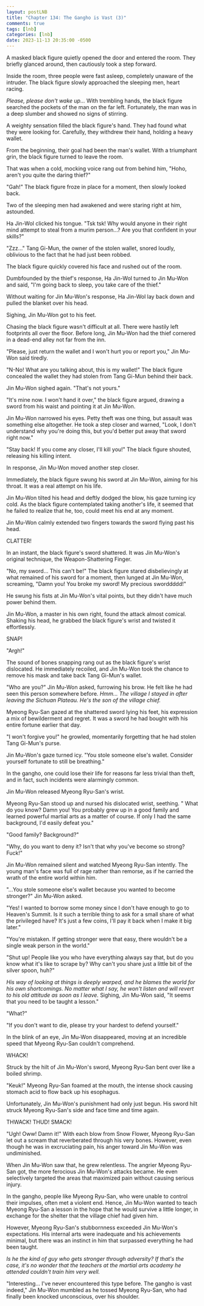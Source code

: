 ```yaml
---
layout: postLNB
title: "Chapter 134: The Gangho is Vast (3)"
comments: true
tags: [lnb]
categories: [lnb]
date: 2023-11-13 20:35:00 -0500
---
```


A masked black figure quietly opened the door and entered the room. They briefly glanced around, then cautiously took a step forward.

Inside the room, three people were fast asleep, completely unaware of the intruder. The black figure slowly approached the sleeping men, heart racing.

*Please, please don't wake up…* With trembling hands, the black figure searched the pockets of the man on the far left. Fortunately, the man was in a deep slumber and showed no signs of stirring.

A weighty sensation filled the black figure's hand. They had found what they were looking for. Carefully, they withdrew their hand, holding a heavy wallet. 

From the beginning, their goal had been the man's wallet. With a triumphant grin, the black figure turned to leave the room.

That was when a cold, mocking voice rang out from behind him, "Hoho, aren't you quite the daring thief?"

"Gah!" The black figure froze in place for a moment, then slowly looked back. 

Two of the sleeping men had awakened and were staring right at him, astounded.

Ha Jin-Wol clicked his tongue. "Tsk tsk! Why would anyone in their right mind attempt to steal from a murim person...? Are you that confident in your skills?"

"Zzz…" Tang Gi-Mun, the owner of the stolen wallet, snored loudly, oblivious to the fact that he had just been robbed.

The black figure quickly covered his face and rushed out of the room. 

Dumbfounded by the thief's response, Ha Jin-Wol turned to Jin Mu-Won and said, "I'm going back to sleep, you take care of the thief."

Without waiting for Jin Mu-Won's response, Ha Jin-Wol lay back down and pulled the blanket over his head. 

Sighing, Jin Mu-Won got to his feet.  

Chasing the black figure wasn't difficult at all. There were hastily left footprints all over the floor. Before long, Jin Mu-Won had the thief cornered in a dead-end alley not far from the inn.

"Please, just return the wallet and I won't hurt you or report you," Jin Mu-Won said tiredly.

"N-No! What are you talking about, this is my wallet!" The black figure concealed the wallet they had stolen from Tang Gi-Mun behind their back. 

Jin Mu-Won sighed again. "That's not yours."

"It's mine now. I won't hand it over," the black figure argued, drawing a sword from his waist and pointing it at Jin Mu-Won.

Jin Mu-Won narrowed his eyes. Petty theft was one thing, but assault was something else altogether. He took a step closer and warned, "Look, I don't understand why you're doing this, but you'd better put away that sword right now."

"Stay back! If you come any closer, I'll kill you!" The black figure shouted, releasing his killing intent.

In response, Jin Mu-Won moved another step closer. 

Immediately, the black figure swung his sword at Jin Mu-Won, aiming for his throat. It was a real attempt on his life.

Jin Mu-Won tilted his head and deftly dodged the blow, his gaze turning icy cold. As the black figure contemplated taking another's life, it seemed that he failed to realize that he, too, could meet his end at any moment.

Jin Mu-Won calmly extended two fingers towards the sword flying past his head.

CLATTER!

In an instant, the black figure's sword shattered. It was Jin Mu-Won's original technique, the Weapon-Shattering Finger.

"No, my sword... This can't be!" The black figure stared disbelievingly at what remained of his sword for a moment, then lunged at Jin Mu-Won, screaming, "Damn you! You broke my sword! My precious sworddddd!"

He swung his fists at Jin Mu-Won's vital points, but they didn't have much power behind them.

Jin Mu-Won, a master in his own right, found the attack almost comical. Shaking his head, he grabbed the black figure's wrist and twisted it effortlessly.

SNAP!

"Argh!"

The sound of bones snapping rang out as the black figure's wrist dislocated. He immediately recoiled, and Jin Mu-Won took the chance to remove his mask and take back Tang Gi-Mun's wallet.

"Who are you?" Jin Mu-Won asked, furrowing his brow. He felt like he had seen this person somewhere before. *Hmm… The village I stayed in after leaving the Sichuan Plateau. He's the son of the village chief.*

Myeong Ryu-San gazed at the shattered sword lying his feet, his expression a mix of bewilderment and regret. It was a sword he had bought with his entire fortune earlier that day.

"I won't forgive you!" he growled, momentarily forgetting that he had stolen Tang Gi-Mun's purse. 

Jin Mu-Won's gaze turned icy. "You stole someone else's wallet. Consider yourself fortunate to still be breathing."

In the gangho, one could lose their life for reasons far less trivial than theft, and in fact, such incidents were alarmingly common.

Jin Mu-Won released Myeong Ryu-San's wrist. 

Myeong Ryu-San stood up and nursed his dislocated wrist, seething. " What do you know? Damn you! You probably grew up in a good family and learned powerful martial arts as a matter of course. If only I had the same background, I'd easily defeat you."

"Good family? Background?"

"Why, do you want to deny it? Isn't that why you've become so strong? Fuck!"

Jin Mu-Won remained silent and watched Myeong Ryu-San intently. The young man's face was full of rage rather than remorse, as if he carried the wrath of the entire world within him.

"…You stole someone else's wallet because you wanted to become stronger?" Jin Mu-Won asked.

"Yes! I wanted to borrow some money since I don't have enough to go to Heaven's Summit. Is it such a terrible thing to ask for a small share of what the privileged have? It's just a few coins, I'll pay it back when I make it big later."

"You're mistaken. If getting stronger were that easy, there wouldn't be a single weak person in the world."

"Shut up! People like you who have everything always say that, but do you know what it's like to scrape by? Why can't you share just a little bit of the silver spoon, huh?"

*His way of looking at things is deeply warped, and he blames the world for his own shortcomings. No matter what I say, he won't listen and will revert to his old attitude as soon as I leave.* Sighing, Jin Mu-Won said, "It seems that you need to be taught a lesson."

"What?"

"If you don't want to die, please try your hardest to defend yourself."

In the blink of an eye, Jin Mu-Won disappeared, moving at an incredible speed that Myeong Ryu-San couldn't comprehend.

WHACK!

Struck by the hilt of Jin Mu-Won's sword, Myeong Ryu-San bent over like a boiled shrimp.

"Keuk!" Myeong Ryu-San foamed at the mouth, the intense shock causing stomach acid to flow back up his esophagus. 

Unfortunately, Jin Mu-Won's punishment had only just begun. His sword hilt struck Myeong Ryu-San's side and face time and time again.

THWACK! THUD! SMACK!

"Ugh! Oww! Damn it!" With each blow from Snow Flower, Myeong Ryu-San let out a scream that reverberated through his very bones. However, even though he was in excruciating pain, his anger toward Jin Mu-Won was undiminished. 

When Jin Mu-Won saw that, he grew relentless. The angrier Myeong Ryu-San got, the more ferocious Jin Mu-Won's attacks became. He even selectively targeted the areas that maximized pain without causing serious injury. 

In the gangho, people like Myeong Ryu-San, who were unable to control their impulses, often met a violent end. Hence, Jin Mu-Won wanted to teach Myeong Ryu-San a lesson in the hope that he would survive a little longer, in exchange for the shelter that the village chief had given him.

However, Myeong Ryu-San's stubbornness exceeded Jin Mu-Won's expectations. His internal arts were inadequate and his achievements minimal, but there was an instinct in him that surpassed everything he had been taught.

*Is he the kind of guy who gets stronger through adversity? If that's the case, it's no wonder that the teachers at the martial arts academy he attended couldn't train him very well.*

"Interesting… I've never encountered this type before. The gangho is vast indeed," Jin Mu-Won mumbled as he tossed Myeong Ryu-San, who had finally been knocked unconscious, over his shoulder.
